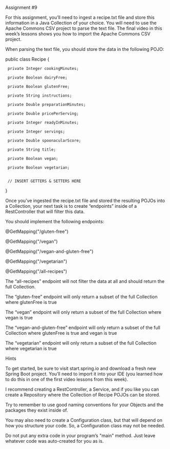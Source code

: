 Assignment #9

For this assignment, you’ll need to ingest a recipe.txt file and store this information in a Java Collection of your choice. You will need to use the Apache Commons CSV project to parse the text file. The final video in this week’s lessons shows you how to import the Apache Commons CSV project.

When parsing the text file, you should store the data in the following POJO:

public class Recipe {

     private Integer cookingMinutes;

     private Boolean dairyFree;

     private Boolean glutenFree;

     private String instructions;

     private Double preparationMinutes;

     private Double pricePerServing;

     private Integer readyInMinutes;

     private Integer servings;

     private Double spoonacularScore;

     private String title;

     private Boolean vegan;

     private Boolean vegetarian;

    
     // INSERT GETTERS & SETTERS HERE

}

 
Once you’ve ingested the recipe.txt file and stored the resulting POJOs into a Collection, your next task is to create “endpoints” inside of a RestController that will filter this data.

 
You should implement the following endpoints:

@GetMapping("/gluten-free")

@GetMapping("/vegan")

@GetMapping("/vegan-and-gluten-free")

@GetMapping("/vegetarian")

@GetMapping("/all-recipes")

 
The “all-recipes” endpoint will not filter the data at all and should return the full Collection.

The “gluten-free” endpoint will only return a subset of the full Collection where glutenFree is true

The “vegan” endpoint will only return a subset of the full Collection where vegan is true

The “vegan-and-gluten-free” endpoint will only return a subset of the full Collection where glutenFree is true and vegan is true

The “vegetarian” endpoint will only return a subset of the full Collection where vegetarian is true

   
Hints
 
To get started, be sure to visit start.spring.io and download a fresh new Spring Boot project. You’ll need to import it into your IDE (you learned how to do this in one of the first video lessons from this week).

I recommend creating a RestController, a Service, and if you like you can create a Repository where the Collection of Recipe POJOs can be stored.

 
Try to remember to use good naming conventions for your Objects and the packages they exist inside of.

 
You may also need to create a Configuration class, but that will depend on how you structure your code. So, a Configuration class may not be needed.

 
Do not put any extra code in your program’s "main" method. Just leave whatever code was auto-created for you as is.